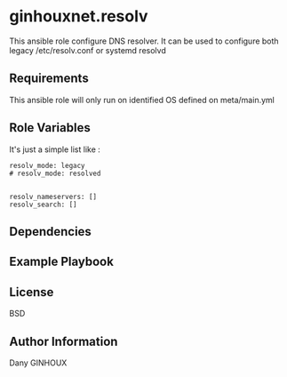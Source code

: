 ginhouxnet.resolv
=========

This ansible role configure DNS resolver.
It can be used to configure both legacy /etc/resolv.conf or systemd resolvd


Requirements
------------

This ansible role will only run on identified OS defined on meta/main.yml


Role Variables
--------------

It's just a simple list like : 

```
resolv_mode: legacy
# resolv_mode: resolved


resolv_nameservers: []
resolv_search: []
```


Dependencies
------------




Example Playbook
----------------



License
-------

BSD


Author Information
------------------

Dany GINHOUX
